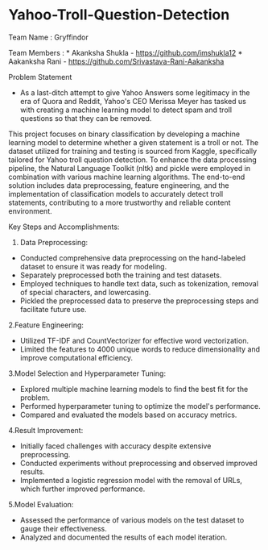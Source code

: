 # Yahoo-Troll-Question-Detection

Team Name : Gryffindor

Team Members : 
    * Akanksha Shukla - https://github.com/imshukla12
    * Aakanksha Rani - https://github.com/Srivastava-Rani-Aakanksha


Problem Statement
* As a last-ditch attempt to give Yahoo Answers some legitimacy in the era of Quora and Reddit, Yahoo's CEO Merissa Meyer has tasked us with creating a machine learning model to detect spam and troll questions so that they can be removed.

This project focuses on binary classification by developing a machine learning model to determine whether a given statement is a troll or not. The dataset utilized for training and testing is sourced from Kaggle, specifically tailored for Yahoo troll question detection. To enhance the data processing pipeline, the Natural Language Toolkit (nltk) and pickle were employed in combination with various machine learning algorithms. The end-to-end solution includes data preprocessing, feature engineering, and the implementation of classification models to accurately detect troll statements, contributing to a more trustworthy and reliable content environment.

Key Steps and Accomplishments:

1. Data Preprocessing:
  * Conducted comprehensive data preprocessing on the hand-labeled dataset to ensure it was ready for modeling.
  * Separately preprocessed both the training and test datasets.
  * Employed techniques to handle text data, such as tokenization, removal of special characters, and lowercasing.
  * Pickled the preprocessed data to preserve the preprocessing steps and facilitate future use.

2.Feature Engineering:
  * Utilized TF-IDF and CountVectorizer for effective word vectorization.
  * Limited the features to 4000 unique words to reduce dimensionality and improve computational efficiency.

3.Model Selection and Hyperparameter Tuning:
  * Explored multiple machine learning models to find the best fit for the problem.
  * Performed hyperparameter tuning to optimize the model's performance.
  * Compared and evaluated the models based on accuracy metrics.

4.Result Improvement:
  * Initially faced challenges with accuracy despite extensive preprocessing.
  * Conducted experiments without preprocessing and observed improved results.
  * Implemented a logistic regression model with the removal of URLs, which further improved performance.

5.Model Evaluation:
  * Assessed the performance of various models on the test dataset to gauge their effectiveness.
  * Analyzed and documented the results of each model iteration.


